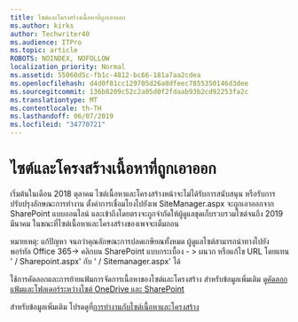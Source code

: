 ```yaml
---
title: ไซต์และโครงสร้างเนื้อหาที่ถูกเอาออก
ms.author: kirks
author: Techwriter40
ms.audience: ITPro
ms.topic: article
ROBOTS: NOINDEX, NOFOLLOW
localization_priority: Normal
ms.assetid: 55060d5c-fb1c-4812-bc66-181a7aa2cdea
ms.openlocfilehash: d4d0f81cc129705d26a8dfeec7855350146d3dee
ms.sourcegitcommit: 136b8209c52c2a05d0f2fdaab93b2cd92253fa2c
ms.translationtype: MT
ms.contentlocale: th-TH
ms.lasthandoff: 06/07/2019
ms.locfileid: "34770721"
---
```

# <a name="site-and-content-structure-removed"></a>ไซต์และโครงสร้างเนื้อหาที่ถูกเอาออก

เริ่มต้นในเดือน 2018 ตุลาคม ไซต์เนื้อหาและโครงสร้างหน้าจะไม่ได้รับการสนับสนุน หรือรับการปรับปรุงลักษณะการทำงาน ตั้งค่าการเชื่อมโยงไปยังเพ SiteManager.aspx จะถูกเอาออกจาก SharePoint แบบออนไลน์ และเข้าถึงโดยตรงจะถูกจำกัดให้ผู้ดูแลชุดเก็บรวบรวมไซต์จนถึง 2019 มีนาคม ในขณะที่ไซต์เนื้อหาและโครงสร้างของเพจจะเต็มถอน 

หมายเหตุ: แก้ปัญหา จนกว่าคุณลักษณะการปลดเกษียณทั้งหมด ผู้ดูแลไซต์สามารถนำทางไปยังพอร์ทัล Office 365-> คลิกบน SharePoint แบบกระเบื้อง - > ผนวก หรือแก้ไข URL โดยแทน ' / Sharepoint.aspx' กับ ' / Sitemanager.aspx' ได้ 


ใช้การคัดลอกและการย้ายแฟ้มการจัดการเนื้อหาของไซต์และโครงสร้าง สำหรับข้อมูลเพิ่มเติม ดู[คัดลอกแฟ้มและโฟลเดอร์ระหว่างไซต์ OneDrive และ SharePoint](https://support.office.com/article/copy-files-and-folders-between-onedrive-and-sharepoint-sites-67a6323e-7fd4-4254-99a8-35613492a82f) 

สำหรับข้อมูลเพิ่มเติม โปรดดูที่[การทำงานกับไซต์เนื้อหาและโครงสร้าง](https://support.office.com/article/Work-with-site-content-and-structure-30fcaad9-02b1-4347-8b03-e1ccc5a4c19f)
